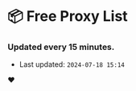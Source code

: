 # :package: Free Proxy List
### Updated every 15 minutes.

- Last updated: `2024-07-18 15:14`

:heart:
